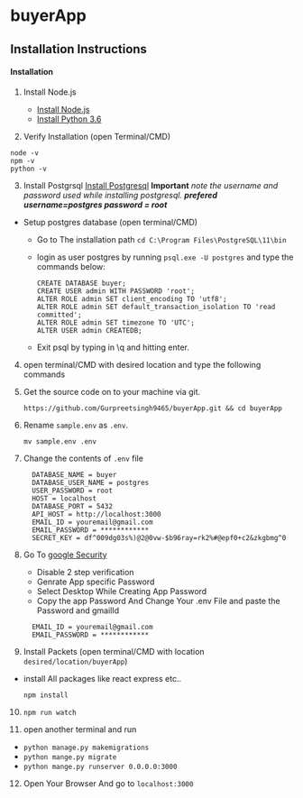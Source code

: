 # buyerApp

## Installation Instructions


#### Installation
1. Install Node.js
    * [Install Node.js](https://nodejs.org)
    * [Install Python 3.6](https://www.python.org/)

2. Verify Installation (open Terminal/CMD)
```
node -v
npm -v
python -v
```

3. Install Postgrsql [Install Postgresql](https://www.enterprisedb.com/downloads/postgres-postgresql-downloads) **Important** *note the username and password used while installing postgresql.* ***prefered username=postgres password = root***
* Setup postgres database (open terminal/CMD)
    * Go to The installation path ```cd C:\Program Files\PostgreSQL\11\bin```
    * login as user postgres by running ```psql.exe -U postgres``` and type the commands below:

        ```
        CREATE DATABASE buyer;
        CREATE USER admin WITH PASSWORD 'root';
        ALTER ROLE admin SET client_encoding TO 'utf8';
        ALTER ROLE admin SET default_transaction_isolation TO 'read committed';
        ALTER ROLE admin SET timezone TO 'UTC';
        ALTER USER admin CREATEDB;
        ```

    * Exit psql by typing in \q and hitting enter.

4. open terminal/CMD with desired location and type the following commands

5. Get the source code on to your machine via git.

    ```
    https://github.com/Gurpreetsingh9465/buyerApp.git && cd buyerApp
    ```

6. Rename `sample.env` as `.env`.

    ```
    mv sample.env .env
    ```
 
 7. Change the contents of `.env` file
    ```
      DATABASE_NAME = buyer
      DATABASE_USER_NAME = postgres
      USER_PASSWORD = root
      HOST = localhost
      DATABASE_PORT = 5432
      API_HOST = http://localhost:3000
      EMAIL_ID = youremail@gmail.com
      EMAIL_PASSWORD = ************
      SECRET_KEY = df^009dg03s%)@2@0vw-$b96ray=rk2%#@epf0+c2&zkgbmg^0
    ```
    
8. Go To [google Security](https://myaccount.google.com/security)
    * Disable 2 step verification
    * Genrate App specific Password
    * Select Desktop While Creating App Password
    * Copy the app Password And Change Your .env File and paste the Password and gmailId
    ```
      EMAIL_ID = youremail@gmail.com
      EMAIL_PASSWORD = ************
    ```
    
9. Install Packets (open terminal/CMD with location ```desired/location/buyerApp```)
* install All packages like react express etc..
    ```
    npm install
    ```
10. `npm run watch`

11. open another terminal and run 
   * `python manage.py makemigrations`
   * `python mange.py migrate`
   * `python mange.py runserver 0.0.0.0:3000`
   
12. Open Your Browser And go to `localhost:3000`
